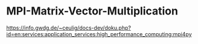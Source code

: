 # MPI-Matrix-Vector-Multiplication
https://info.gwdg.de/~ceulig/docs-dev/doku.php?id=en:services:application_services:high_performance_computing:mpi4py
